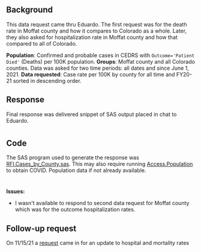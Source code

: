 ## Background 
This data request came thru Eduardo. The first request was for the death rate in Moffat county and how it compares to Colorado as a whole. Later, they also asked for hospitalization rate in Moffat county and how that compared to all of Colorado. 

**Population**:  Confirmed and probable cases in CEDRS with `Outcome='Patient Died'` (Deaths) per 100K population.  **Groups**: Moffat county and all Colorado counties. Data was asked for two time periods: all dates and since June 1, 2021.  **Data requested**: Case rate per 100K by county for all time and FY20-21 sorted in descending order. 

## Response
Final response was delivered snippet of SAS output placed in chat to Eduardo.

#

## Code
The SAS program used to generate the response was [RFI.Cases_by_County.sas](RFI.Cases_by_County.sas). This may also require running [Access.Population](../Access.Populations.sas) to obtain COVID. Population data if not already available.
#

**Issues:**
* I wasn't available to respond to second data request for Moffat county which was for the outcome hospitalization rates. 

## Follow-up request
On 11/15/21 a [request](Documents/Email%20request_111521.pdf) came in for an update to hospital and mortality rates 